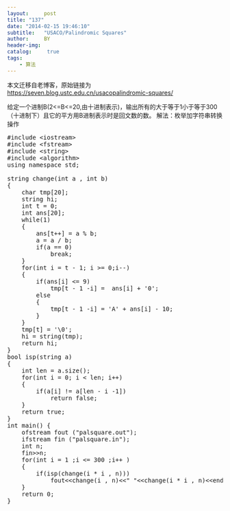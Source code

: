 ```yaml
---
layout:     post
title: "137"
date: "2014-02-15 19:46:10"
subtitle:   "USACO/Palindromic Squares"
author:     BY
header-img:
catalog: 	 true
tags:
    - 算法
---
```


本文迁移自老博客，原始链接为 <https://seven.blog.ustc.edu.cn/usacopalindromic-squares/>

给定一个进制B(2<=B<=20,由十进制表示)，输出所有的大于等于1小于等于300（十进制下）且它的平方用B进制表示时是回文数的数。
解法：枚举加字符串转换操作
<pre class = "brush:[cpp]">
#include &lt;iostream&gt;
#include &lt;fstream&gt;
#include &lt;string&gt;
#include &lt;algorithm&gt;
using namespace std;

string change(int a , int b)
{
    char tmp[20];
    string hi;
    int t = 0;
    int ans[20];
    while(1)
    {
        ans[t++] = a % b;
        a = a / b;
        if(a == 0)
            break;
    }
    for(int i = t - 1; i >= 0;i--)
    {
        if(ans[i] <= 9)
            tmp[t - 1 -i] =  ans[i] + '0';
        else
        {
            tmp[t - 1 -i] = 'A' + ans[i] - 10;
        }
    }
    tmp[t] = '\0';
    hi = string(tmp);
    return hi;
}
bool isp(string a)
{
    int len = a.size();
    for(int i = 0; i < len; i++)
    {
        if(a[i] != a[len - i -1])
            return false;
    }
    return true;
}
int main() {
    ofstream fout ("palsquare.out");
    ifstream fin ("palsquare.in");
    int n;
    fin&gt;&gt;n;
    for(int i = 1 ;i <= 300 ;i++ )
    {
        if(isp(change(i * i , n)))
            fout&lt;&lt;change(i , n)&lt;&lt;" "&lt;&lt;change(i * i , n)&lt;&lt;endl;
    }
    return 0;
}
</pre>

